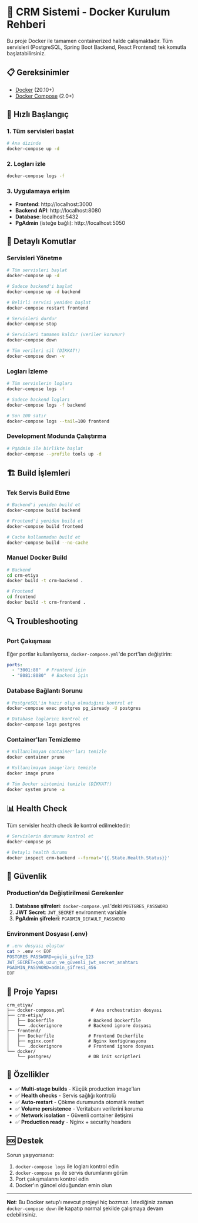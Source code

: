 # 🐳 CRM Sistemi - Docker Kurulum Rehberi

Bu proje Docker ile tamamen containerized halde çalışmaktadır. Tüm servisleri (PostgreSQL, Spring Boot Backend, React Frontend) tek komutla başlatabilirsiniz.

## 📋 Gereksinimler

- [Docker](https://docs.docker.com/get-docker/) (20.10+)
- [Docker Compose](https://docs.docker.com/compose/install/) (2.0+)

## 🚀 Hızlı Başlangıç

### 1. Tüm servisleri başlat
```bash
# Ana dizinde
docker-compose up -d
```

### 2. Logları izle
```bash
docker-compose logs -f
```

### 3. Uygulamaya erişim
- **Frontend**: http://localhost:3000
- **Backend API**: http://localhost:8080
- **Database**: localhost:5432
- **PgAdmin** (isteğe bağlı): http://localhost:5050

## 🔧 Detaylı Komutlar

### Servisleri Yönetme
```bash
# Tüm servisleri başlat
docker-compose up -d

# Sadece backend'i başlat
docker-compose up -d backend

# Belirli servisi yeniden başlat
docker-compose restart frontend

# Servisleri durdur
docker-compose stop

# Servisleri tamamen kaldır (veriler korunur)
docker-compose down

# Tüm verileri sil (DİKKAT!)
docker-compose down -v
```

### Logları İzleme
```bash
# Tüm servislerin logları
docker-compose logs -f

# Sadece backend logları
docker-compose logs -f backend

# Son 100 satır
docker-compose logs --tail=100 frontend
```

### Development Modunda Çalıştırma
```bash
# PgAdmin ile birlikte başlat
docker-compose --profile tools up -d
```

## 🏗️ Build İşlemleri

### Tek Servis Build Etme
```bash
# Backend'i yeniden build et
docker-compose build backend

# Frontend'i yeniden build et
docker-compose build frontend

# Cache kullanmadan build et
docker-compose build --no-cache
```

### Manuel Docker Build
```bash
# Backend
cd crm-etiya
docker build -t crm-backend .

# Frontend
cd frontend
docker build -t crm-frontend .
```

## 🔍 Troubleshooting

### Port Çakışması
Eğer portlar kullanılıyorsa, `docker-compose.yml`'de port'ları değiştirin:
```yaml
ports:
  - "3001:80"  # Frontend için
  - "8081:8080"  # Backend için
```

### Database Bağlantı Sorunu
```bash
# PostgreSQL'in hazır olup olmadığını kontrol et
docker-compose exec postgres pg_isready -U postgres

# Database loglarını kontrol et
docker-compose logs postgres
```

### Container'ları Temizleme
```bash
# Kullanılmayan container'ları temizle
docker container prune

# Kullanılmayan image'ları temizle
docker image prune

# Tüm Docker sistemini temizle (DİKKAT!)
docker system prune -a
```

## 📊 Health Check

Tüm servisler health check ile kontrol edilmektedir:
```bash
# Servislerin durumunu kontrol et
docker-compose ps

# Detaylı health durumu
docker inspect crm-backend --format='{{.State.Health.Status}}'
```

## 🔐 Güvenlik

### Production'da Değiştirilmesi Gerekenler
1. **Database şifreleri**: `docker-compose.yml`'deki `POSTGRES_PASSWORD`
2. **JWT Secret**: `JWT_SECRET` environment variable
3. **PgAdmin şifreleri**: `PGADMIN_DEFAULT_PASSWORD`

### Environment Dosyası (.env)
```bash
# .env dosyası oluştur
cat > .env << EOF
POSTGRES_PASSWORD=güçlü_şifre_123
JWT_SECRET=çok_uzun_ve_güvenli_jwt_secret_anahtarı
PGADMIN_PASSWORD=admin_şifresi_456
EOF
```

## 📁 Proje Yapısı

```
crm_etiya/
├── docker-compose.yml          # Ana orchestration dosyası
├── crm-etiya/
│   ├── Dockerfile             # Backend Dockerfile
│   └── .dockerignore          # Backend ignore dosyası
├── frontend/
│   ├── Dockerfile             # Frontend Dockerfile
│   ├── nginx.conf             # Nginx konfigürasyonu
│   └── .dockerignore          # Frontend ignore dosyası
└── docker/
    └── postgres/              # DB init scriptleri
```

## 🎯 Özellikler

- ✅ **Multi-stage builds** - Küçük production image'ları
- ✅ **Health checks** - Servis sağlığı kontrolü
- ✅ **Auto-restart** - Çökme durumunda otomatik restart
- ✅ **Volume persistence** - Veritabanı verilerini koruma
- ✅ **Network isolation** - Güvenli container iletişimi
- ✅ **Production ready** - Nginx + security headers

## 🆘 Destek

Sorun yaşıyorsanız:
1. `docker-compose logs` ile logları kontrol edin
2. `docker-compose ps` ile servis durumlarını görün
3. Port çakışmalarını kontrol edin
4. Docker'ın güncel olduğundan emin olun

---

**Not**: Bu Docker setup'ı mevcut projeyi hiç bozmaz. İstediğiniz zaman `docker-compose down` ile kapatıp normal şekilde çalışmaya devam edebilirsiniz.

